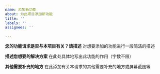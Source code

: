 ```yaml
---
name: 添加新功能
about: 为此项目添加新功能
title: ''
labels: ''
assignees: ''

---
```


**您的功能请求是否与本项目有关？请描述**
对想要添加的功能进行一段简洁的描述

**描述您想要的解决方案**
在此处具体地写出此功能的作用（字数不限）

**其他需要补充的地方**
在此添加有关本请求的其他需要补充的地方或屏幕截图等
